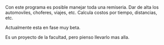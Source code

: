 Con este programa es posible manejar toda una remiseria.
Dar de alta los automoviles, choferes, viajes, etc.
Calcula costos por tiempo, distancias, etc.

Actualmente esta en fase muy beta.

Es un proyecto de  la facultad, pero pienso llevarlo mas alla.